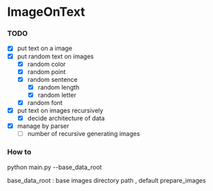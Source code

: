 # ImageOnText

### TODO
- [x] put text on a image
- [x] put random text on images
    - [x] random color 
    - [x] random point
    - [x] random sentence
        - [x] random length
        - [x] random letter
    - [x] random font
- [x] put text on images recursively 
    - [x] decide architecture of data
- [x] manage by parser
    - [ ] number of recursive generating images

### How to
 python main.py --base_data_root

 base_data_root : base images directory path , default prepare_images
